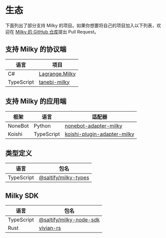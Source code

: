 # 生态

下面列出了部分支持 Milky 的项目。如果你想要将自己的项目加入以下列表，欢迎在 [Milky 的 GitHub 仓库](https://github.com/SaltifyDev/milky)提出 Pull Request。

## 支持 Milky 的协议端

| 语言       | 项目                                                                                 |
| ---------- | ------------------------------------------------------------------------------------ |
| C#         | [Lagrange.Milky](https://github.com/LagrangeDev/LagrangeV2/tree/main/Lagrange.Milky) |
| TypeScript | [tanebi-milky](https://github.com/SaltifyDev/tanebi/tree/v2/packages/milky)          |

## 支持 Milky 的应用端

| 框架    | 语言       | 适配器                                                                                |
| ------- | ---------- | ------------------------------------------------------------------------------------- |
| NoneBot | Python     | [nonebot-adapter-milky](https://github.com/nonebot/adapter-milky)                     |
| Koishi  | TypeScript | [koishi-plugin-adapter-milky](https://github.com/idranme/koishi-plugin-adapter-milky) |

## 类型定义

| 语言       | 包名                                                                       |
| ---------- | -------------------------------------------------------------------------- |
| TypeScript | [@saltify/milky-types](https://www.npmjs.com/package/@saltify/milky-types) |

## Milky SDK

| 语言       | 包名                                                                             |
| ---------- | -------------------------------------------------------------------------------- |
| TypeScript | [@saltify/milky-node-sdk](https://www.npmjs.com/package/@saltify/milky-node-sdk) |
| Rust       | [vivian-rs](https://crates.io/crates/vivian)                                     |
